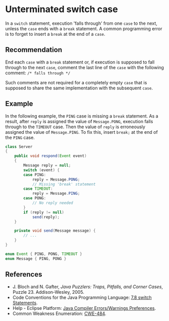 # Unterminated switch case
In a `switch` statement, execution 'falls through' from one `case` to the next, unless the `case` ends with a `break` statement. A common programming error is to forget to insert a `break` at the end of a `case`.


## Recommendation
End each `case` with a `break` statement or, if execution is supposed to fall through to the next `case`, comment the last line of the `case` with the following comment: `/* falls through */`

Such comments are not required for a completely empty `case` that is supposed to share the same implementation with the subsequent `case`.


## Example
In the following example, the `PING` case is missing a `break` statement. As a result, after `reply` is assigned the value of `Message.PONG`, execution falls through to the `TIMEOUT` case. Then the value of `reply` is erroneously assigned the value of `Message.PING`. To fix this, insert `break;` at the end of the `PING` case.


```java
class Server
{
	public void respond(Event event)
	{
		Message reply = null;
		switch (event) {
		case PING:
			reply = Message.PONG;
			// Missing 'break' statement
		case TIMEOUT:
			reply = Message.PING;
		case PONG:
			// No reply needed
		}
		if (reply != null)
			send(reply);
	}

	private void send(Message message) {
		// ...
	}
}

enum Event { PING, PONG, TIMEOUT }
enum Message { PING, PONG }
```

## References
* J. Bloch and N. Gafter, *Java Puzzlers: Traps, Pitfalls, and Corner Cases*, Puzzle 23. Addison-Wesley, 2005.
* Code Conventions for the Java Programming Language: [7.8 switch Statements](https://www.oracle.com/java/technologies/javase/codeconventions-statements.html#468).
* Help - Eclipse Platform: [Java Compiler Errors/Warnings Preferences](https://help.eclipse.org/2020-12/advanced/content.jsp?topic=/org.eclipse.jdt.doc.user/reference/preferences/java/compiler/ref-preferences-errors-warnings.htm).
* Common Weakness Enumeration: [CWE-484](https://cwe.mitre.org/data/definitions/484.html).

